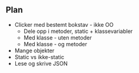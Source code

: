 ﻿## Plan
* Clicker med bestemt bokstav - ikke OO
    * Dele opp i metoder, static + klassevariabler
    * Med klasse - uten metoder
    * Med klasse - og metoder
* Mange objekter
* Static vs ikke-static
* Lese og skrive JSON